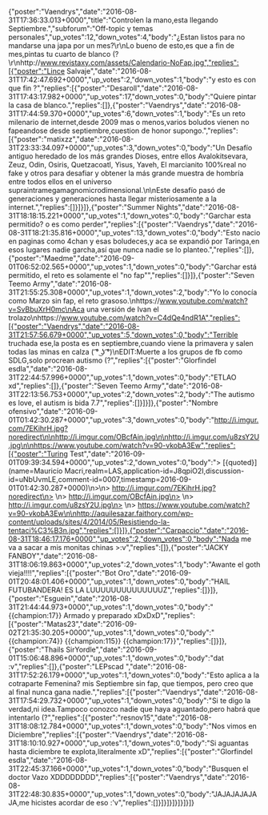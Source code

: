 {"poster":"Vaendrys","date":"2016-08-31T17:36:33.013+0000","title":"Controlen la mano,esta llegando Septiembre.","subforum":"Off-topic y temas personales","up_votes":12,"down_votes":4,"body":"&iquest;Estan listos para no mandarse una japa por un mes?\r\nLo bueno de esto,es que a fin de mes,pintas tu cuarto de blanco (?\r\nhttp://www.revistaxy.com/assets/Calendario-NoFap.jpg","replies":[{"poster":"Lince Salvaje","date":"2016-08-31T17:42:47.692+0000","up_votes":2,"down_votes":1,"body":"y esto es con que fin ?","replies":[{"poster":"Desaroll","date":"2016-08-31T17:43:17.982+0000","up_votes":17,"down_votes":0,"body":"Quiere pintar la casa de blanco.","replies":[]},{"poster":"Vaendrys","date":"2016-08-31T17:44:59.370+0000","up_votes":6,"down_votes":1,"body":"Es un reto milenario de internet,desde 2009 mas o menos,varios boludos vienen no fapeandose desde septiembre,cuestion de honor supongo.","replies":[{"poster":"matixzz","date":"2016-08-31T23:33:34.097+0000","up_votes":3,"down_votes":0,"body":"Un Desafío antiguo heredado de los más grandes Dioses, entre ellos Avalokitsevara, Zeuz, Odin, Osiris, Quetzacoatl, Yisus, Yaveh, El marcianito 100%real no fake y otros para desafiar y obtener la más grande muestra de hombría entre todos ellos en el universo supraintramegamagnomicrodimensional.\n\nEste desafío pasó de generaciones y generaciones hasta llegar misteriosamente a la internet.","replies":[]}]}]},{"poster":"Summer Nights","date":"2016-08-31T18:18:15.221+0000","up_votes":1,"down_votes":0,"body":"Garchar esta permitido? o es como perder","replies":[{"poster":"Vaendrys","date":"2016-08-31T18:21:35.816+0000","up_votes":13,"down_votes":0,"body":"Esto nacio en paginas como 4chan y esas boludeces,y aca se expandió por Taringa,en esos lugares nadie garcha,así que nunca nadie se lo planteo.","replies":[]},{"poster":"Maedme","date":"2016-09-01T06:52:02.565+0000","up_votes":1,"down_votes":0,"body":"Garchar está permitido, el reto es solamente el \"no fap\"","replies":[]}]},{"poster":"Seven Teemo Army","date":"2016-08-31T21:55:25.308+0000","up_votes":1,"down_votes":2,"body":"Yo lo conocía como Marzo sin fap, el reto grasoso.\nhttps://www.youtube.com/watch?v=SvBbuXrH0mc\nAca una versión de Ivan el trolazo\nhttps://www.youtube.com/watch?v=C4dQe4ndR1A","replies":[{"poster":"Vaendrys","date":"2016-08-31T21:57:56.679+0000","up_votes":5,"down_votes":0,"body":"Terrible truchada ese,la posta es en septiembre,cuando viene la primavera y salen todas las minas en calza ( ͡° ͜ʖ ͡°)\nEDIT:Muerte a los grupos de fb como SDLG,solo procrean autismo (?","replies":[{"poster":"Glorfindel esdla","date":"2016-08-31T22:44:57.996+0000","up_votes":1,"down_votes":0,"body":"ETLAO xd","replies":[]},{"poster":"Seven Teemo Army","date":"2016-08-31T22:13:56.753+0000","up_votes":2,"down_votes":2,"body":"The autismo es love, el autism is bida 7.7","replies":[]}]}]},{"poster":"Nombre ofensivo","date":"2016-09-01T01:42:30.287+0000","up_votes":3,"down_votes":0,"body":"http://i.imgur.com/7EKihrH.jpg?noredirect\n\nhttp://i.imgur.com/OBcfAin.jpg\n\nhttp://i.imgur.com/u8zsY2U.jpg\n\nhttps://www.youtube.com/watch?v=90-vkobA3Ew","replies":[{"poster":"Turing Test","date":"2016-09-01T09:39:34.594+0000","up_votes":2,"down_votes":0,"body":"> [{quoted}](name=Mauricío Macri,realm=LAS,application-id=J8qpiO2I,discussion-id=uNbUvmLE,comment-id=0007,timestamp=2016-09-01T01:42:30.287+0000)\n>\n> http://i.imgur.com/7EKihrH.jpg?noredirect\n> \n> http://i.imgur.com/OBcfAin.jpg\n> \n> http://i.imgur.com/u8zsY2U.jpg\n> \n> https://www.youtube.com/watch?v=90-vkobA3Ew\n\nhttp://aquilesazar.faithory.com/wp-content/uploads/sites/4/2014/05/Resistiendo-la-tentaci%C3%B3n.jpg","replies":[]}]},{"poster":"Carpaccio","date":"2016-08-31T18:46:17.176+0000","up_votes":2,"down_votes":0,"body":"Nada me va a sacar a mis monitas chinas >:v","replies":[]},{"poster":"JACKY FANBOY","date":"2016-08-31T18:06:19.863+0000","up_votes":2,"down_votes":1,"body":"Awante el goth vieja!!!!","replies":[{"poster":"Bot Oro","date":"2016-09-01T20:48:01.406+0000","up_votes":1,"down_votes":0,"body":"HAIL FUTUBANDERA! ES LA LUUUUUUUUUUUUUUZ","replies":[]}]},{"poster":"Esguein","date":"2016-08-31T21:44:44.973+0000","up_votes":1,"down_votes":0,"body":"{{champion:17}} Armado y preparado xDxDxD","replies":[{"poster":"Matas23","date":"2016-09-02T21:35:30.205+0000","up_votes":1,"down_votes":0,"body":"{{champion:74}} {{champion:115}} {{champion:17}}","replies":[]}]},{"poster":"Thails SirYordle","date":"2016-09-01T15:06:48.896+0000","up_votes":1,"down_votes":0,"body":"dat :v","replies":[]},{"poster":"LEPscad ","date":"2016-08-31T17:52:26.179+0000","up_votes":1,"down_votes":0,"body":"Esto aplica a la cotraparte Femenina? mis Septiembre sin fap, que tiempos, pero creo que al final nunca gana nadie.","replies":[{"poster":"Vaendrys","date":"2016-08-31T17:54:29.732+0000","up_votes":1,"down_votes":0,"body":"Si te digo la verdad,ni idea.Tampoco conozco nadie que haya aguantado,pero habrá que intentarlo (?","replies":[{"poster":"resnov15","date":"2016-08-31T18:08:12.784+0000","up_votes":1,"down_votes":0,"body":"Nos vimos en Diciembre","replies":[{"poster":"Vaendrys","date":"2016-08-31T18:10:10.927+0000","up_votes":1,"down_votes":0,"body":"Si aguantas hasta diciembre te explota,literalmente xD","replies":[{"poster":"Glorfindel esdla","date":"2016-08-31T22:45:37.166+0000","up_votes":1,"down_votes":0,"body":"Busquen el doctor Vazo XDDDDDDDD","replies":[{"poster":"Vaendrys","date":"2016-08-31T22:48:30.835+0000","up_votes":1,"down_votes":0,"body":"JAJAJAJAJAJA,me hicistes acordar de eso :'v","replies":[]}]}]}]}]}]}]}

